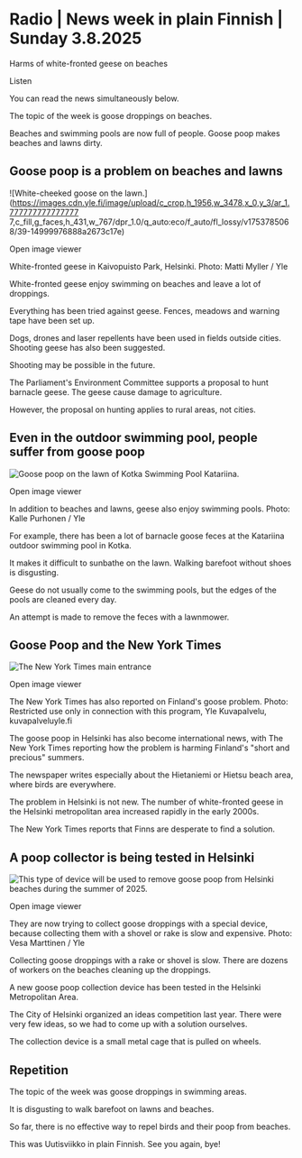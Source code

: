 # Radio | News week in plain Finnish | Sunday 3.8.2025

Harms of white-fronted geese on beaches

Listen

You can read the news simultaneously below.

The topic of the week is goose droppings on beaches.

Beaches and swimming pools are now full of people. Goose poop makes beaches and lawns dirty.

## Goose poop is a problem on beaches and lawns

![White-cheeked goose on the lawn.](https://images.cdn.yle.fi/image/upload/c_crop,h_1956,w_3478,x_0,y_3/ar_1.777777777777777 7,c_fill,g_faces,h_431,w_767/dpr_1.0/q_auto:eco/f_auto/fl_lossy/v1753785068/39-14999976888a2673c17e)

Open image viewer

White-fronted geese in Kaivopuisto Park, Helsinki. Photo: Matti Myller / Yle

White-fronted geese enjoy swimming on beaches and leave a lot of droppings.

Everything has been tried against geese. Fences, meadows and warning tape have been set up.

Dogs, drones and laser repellents have been used in fields outside cities. Shooting geese has also been suggested.

Shooting may be possible in the future.

The Parliament's Environment Committee supports a proposal to hunt barnacle geese. The geese cause damage to agriculture.

However, the proposal on hunting applies to rural areas, not cities.

## Even in the outdoor swimming pool, people suffer from goose poop

![Goose poop on the lawn of Kotka Swimming Pool Katariina.](https://images.cdn.yle.fi/image/upload/c_crop,h_2597,w_4617,x_12,y_234/ar_1.7777777777777777,c_fill,g_faces,h_431,w_767/dpr_1.0/q_auto:eco/f_auto/fl_lossy/v1751444896/39-14885036864ec76e78c6)

Open image viewer

In addition to beaches and lawns, geese also enjoy swimming pools. Photo: Kalle Purhonen / Yle

For example, there has been a lot of barnacle goose feces at the Katariina outdoor swimming pool in Kotka.

It makes it difficult to sunbathe on the lawn. Walking barefoot without shoes is disgusting.

Geese do not usually come to the swimming pools, but the edges of the pools are cleaned every day.

An attempt is made to remove the feces with a lawnmower.

## Goose Poop and the New York Times

![The New York Times main entrance](https://images.cdn.yle.fi/image/upload/c_crop,h_1683,w_2992,x_0,y_0/ar_1.777777777777777,c_fill,g_faces,h_431,w_767/dpr_1.0/q_auto:eco/f_auto/fl_lossy/v1524817533/39-4818345ae2de2e6713f)

Open image viewer

The New York Times has also reported on Finland's goose problem. Photo: Restricted use only in connection with this program, Yle Kuvapalvelu, kuvapalveluyle.fi

The goose poop in Helsinki has also become international news, with The New York Times reporting how the problem is harming Finland's "short and precious" summers.

The newspaper writes especially about the Hietaniemi or Hietsu beach area, where birds are everywhere.

The problem in Helsinki is not new. The number of white-fronted geese in the Helsinki metropolitan area increased rapidly in the early 2000s.

The New York Times reports that Finns are desperate to find a solution.

## A poop collector is being tested in Helsinki

![This type of device will be used to remove goose poop from Helsinki beaches during the summer of 2025.](https://images.cdn.yle.fi/image/upload/c_crop,h_2722,w_4840,x_1,y_223/ar_1.777777777777777,c_fill,g_faces,h_431,w_767/dpr_1.0/q_auto:eco/f_auto/fl_lossy/v1747823182/39-1469102682da7e124d65)

Open image viewer

They are now trying to collect goose droppings with a special device, because collecting them with a shovel or rake is slow and expensive. Photo: Vesa Marttinen / Yle

Collecting goose droppings with a rake or shovel is slow. There are dozens of workers on the beaches cleaning up the droppings.

A new goose poop collection device has been tested in the Helsinki Metropolitan Area.

The City of Helsinki organized an ideas competition last year. There were very few ideas, so we had to come up with a solution ourselves.

The collection device is a small metal cage that is pulled on wheels.

## Repetition

The topic of the week was goose droppings in swimming areas.

It is disgusting to walk barefoot on lawns and beaches.

So far, there is no effective way to repel birds and their poop from beaches.

This was Uutisviikko in plain Finnish. See you again, bye!
